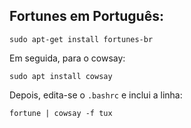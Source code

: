 ## Fortunes em Português:

`sudo apt-get install fortunes-br`

Em seguida, para o cowsay:

`sudo apt install cowsay`

Depois, edita-se o `.bashrc` e inclui a linha:

`fortune | cowsay -f tux`
